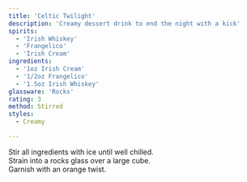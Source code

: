 ```yaml
---
title: 'Celtic Twilight'
description: 'Creamy dessert drink to end the night with a kick'
spirits:
  - 'Irish Whiskey'
  - 'Frangelico'
  - 'Irish Cream'
ingredients:
  - '1oz Irish Cream'
  - '1/2oz Frangelico'
  - '1.5oz Irish Whiskey'
glassware: 'Rocks'
rating: 3
method: Stirred
styles:
  - Creamy

---
```


Stir all ingredients with ice until well chilled.  
Strain into a rocks glass over a large cube.  
Garnish with an orange twist.
